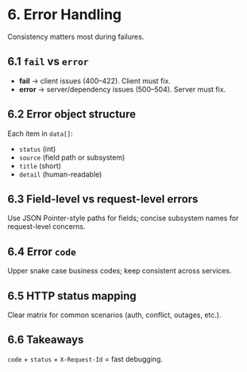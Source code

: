 # 6. Error Handling

Consistency matters most during failures.

## 6.1 `fail` vs `error`
- **fail** → client issues (400–422). Client must fix.
- **error** → server/dependency issues (500–504). Server must fix.

## 6.2 Error object structure
Each item in `data[]`:
- `status` (int)
- `source` (field path or subsystem)
- `title` (short)
- `detail` (human-readable)

## 6.3 Field-level vs request-level errors
Use JSON Pointer-style paths for fields; concise subsystem names for request-level concerns.

## 6.4 Error `code`
Upper snake case business codes; keep consistent across services.

## 6.5 HTTP status mapping
Clear matrix for common scenarios (auth, conflict, outages, etc.).

## 6.6 Takeaways
`code` + `status` + `X-Request-Id` = fast debugging.

